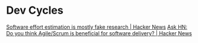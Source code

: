 # Dev Cycles

[Software effort estimation is mostly fake research | Hacker News](https://news.ycombinator.com/item?id=25825244)
[Ask HN: Do you think Agile/Scrum is beneficial for software delivery? | Hacker News](https://news.ycombinator.com/item?id=26345235)
